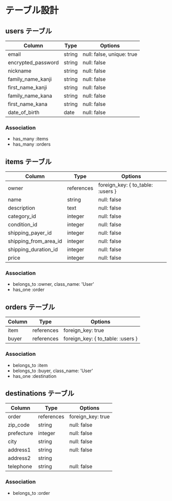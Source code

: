 # テーブル設計

## users テーブル
| Column             | Type       | Options                        |
| ------------------ | ---------- | ------------------------------ |
| email              | string     | null: false, unique: true      |
| encrypted_password | string     | null: false                    |
| nickname           | string     | null: false                    |
| family_name_kanji  | string     | null: false                    |
| first_name_kanji   | string     | null: false                    |
| family_name_kana   | string     | null: false                    |
| first_name_kana    | string     | null: false                    |
| date_of_birth      | date       | null: false                    |

### Association
- has_many :items
- has_many :orders


## items テーブル
| Column                | Type       | Options                           |
| --------------------- | ---------- | --------------------------------- |
| owner                 | references | foreign_key: { to_table: :users } |
| name                  | string     | null: false                       |
| description           | text       | null: false                       |
| category_id           | integer    | null: false                       |
| condition_id          | integer    | null: false                       |
| shipping_payer_id     | integer    | null: false                       |
| shipping_from_area_id | integer    | null: false                       |
| shipping_duration_id  | integer    | null: false                       |
| price                 | integer    | null: false                       |

### Association
- belongs_to :owner, class_name: 'User'
- has_one :order


## orders テーブル
| Column     | Type       | Options                           |
| ---------- | ---------- | --------------------------------- |
| item       | references | foreign_key: true                 |
| buyer      | references | foreign_key: { to_table: :users } |

### Association
- belongs_to :item
- belongs_to :buyer, class_name: 'User'
- has_one :destination


## destinations テーブル
| Column     | Type       | Options                        |
| ---------- | ---------- | ------------------------------ |
| order      | references | foreign_key: true              |
| zip_code   | string     | null: false                    |
| prefecture | integer    | null: false                    |
| city       | string     | null: false                    |
| address1   | string     | null: false                    |
| address2   | string     |                                |
| telephone  | string     | null: false                    |

### Association
- belongs_to :order
